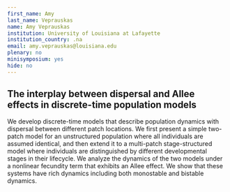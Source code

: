 ```yaml
---
first_name: Amy
last_name: Veprauskas
name: Amy Veprauskas
institution: University of Louisiana at Lafayette
institution_country: .na
email: amy.veprauskas@louisiana.edu
plenary: no
minisymposium: yes
hide: no
---
```


## The interplay between dispersal and Allee effects in discrete-time population models

We develop discrete-time models that describe population dynamics with dispersal between different patch locations. We first present a simple two-patch model for an unstructured population where all individuals are assumed identical, and then extend it to a multi-patch stage-structured model where individuals are distinguished by different developmental stages in their lifecycle. We analyze the dynamics of the two models under a nonlinear fecundity term that exhibits an Allee effect. We show that these systems have rich dynamics including both monostable and bistable dynamics.


